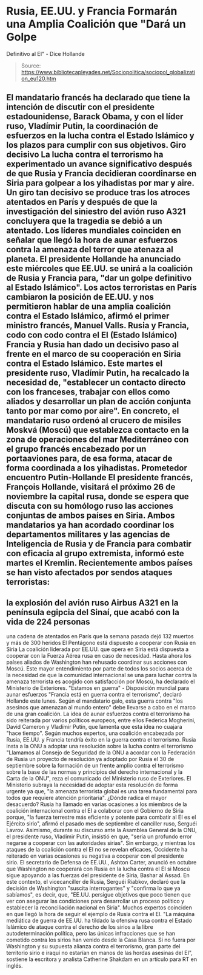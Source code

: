 # Rusia, EE.UU. y Francia Formarán una Amplia Coalición que "Dará un Golpe 
Definitivo al EI" - Dice Hollande

> Source: https://www.bibliotecapleyades.net/Sociopolitica/sociopol_globalization_eu120.htm

El mandatario francés ha declarado
que tiene la intención de discutir con el presidente
estadounidense,
Barack Obama, y con el líder ruso,
Vladímir
Putin, la coordinación de esfuerzos en la lucha contra el Estado
Islámico y los plazos para cumplir con sus objetivos.
Giro decisivo
La lucha contra el terrorismo ha
experimentado un avance significativo después de que Rusia y
Francia decidieran coordinarse en Siria para golpear a los
yihadistas por mar y aire.
Un giro tan decisivo se produce tras
los atroces atentados en París y después de que la investigación
del
siniestro del avión ruso A321 concluyera que la tragedia se
debió a un atentado. Los líderes mundiales coinciden en señalar
que llegó la hora de aunar esfuerzos contra la amenaza del
terror que atenaza al planeta.
El presidente Hollande ha anunciado
este miércoles que EE.UU. se unirá a la coalición de Rusia y
Francia para,
"dar un golpe definitivo al Estado Islámico".
Los actos terroristas en París
cambiaron la posición de EE.UU. y nos permitieron hablar de una
amplia coalición contra el Estado Islámico, afirmó el primer
ministro francés, Manuel Valls.
Rusia y Francia, codo con
codo contra el EI (Estado Islámico)
Francia y Rusia han dado un decisivo
paso al frente en el marco de su cooperación en Siria contra el Estado
Islámico.
Este martes el presidente ruso,
Vladímir Putin, ha
recalcado la necesidad de,
"establecer un contacto directo
con los franceses, trabajar con ellos como aliados y
desarrollar un plan de acción conjunta tanto por mar como
por aire".
En concreto, el mandatario ruso
ordenó al crucero de misiles Moskvá (Moscú) que establezca
contacto en la zona de operaciones del mar Mediterráneo con el
grupo francés encabezado por un portaaviones para, de esa forma,
atacar de forma coordinada a los yihadistas.
Prometedor encuentro Putin-Hollande
El presidente francés, François
Hollande, visitará el
próximo 26 de noviembre la capital rusa, donde se espera que
discuta con su homólogo ruso las acciones conjuntas de ambos
países en Siria.
Ambos mandatarios ya han acordado
coordinar los departamentos militares y las agencias de
Inteligencia de Rusia y de Francia para combatir con eficacia al
grupo extremista, informó este martes el Kremlin.
Recientemente ambos países se han
visto afectados por sendos ataques terroristas:
-
la explosión del
avión ruso Airbus A321 en la península egipcia del Sinaí, que
acabó con la vida de 224 personas
-
una cadena
de atentados en París que la semana pasada dejó 132 muertos
y más de 300 heridos
El Pentágono está dispuesto a
cooperar con Rusia en Siria
La coalición liderada por EE.UU. que
opera en Siria está dispuesta a cooperar con la Fuerza Aérea
rusa en caso de necesidad. Hasta ahora los países aliados de
Washington han rehusado coordinar sus acciones con Moscú.
Este mayor entendimiento por parte
de todos los socios acerca de la necesidad de que la comunidad
internacional se una para luchar contra la amenaza terrorista es
acogido con satisfacción por Moscú, ha declarado el Ministerio
de Exteriores.
"Estamos en guerra" -
Disposición mundial para aunar esfuerzos
"Francia está en guerra contra
el terrorismo",
declaró Hollande este lunes. Según el mandatario galo,
esta guerra contra "los asesinos que amenazan al mundo
entero" debe llevarse a cabo en el marco de una gran
coalición.
La idea de aunar esfuerzos contra el
terrorismo ha sido reiterada por varios políticos europeos,
entre ellos Federica Mogherini, David Cameron y Vladímir Putin, que
lamenta que esta idea no cuajara "hace tiempo".
Según muchos expertos, una coalición
encabezada por Rusia, EE.UU. y Francia tendría éxito en la
guerra contra el terrorismo.
Rusia insta a la ONU a
adoptar una resolución sobre la lucha contra el terrorismo
"Llamamos al Consejo de
Seguridad de
la ONU a
acordar con la Federación de Rusia un proyecto de resolución
ya adoptado por Rusia el 30 de septiembre sobre la formación
de un frente amplio contra el terrorismo sobre la base de
las normas y principios del derecho internacional y la Carta
de la ONU", reza el comunicado del Ministerio ruso de
Exteriores.
El Ministerio subraya la necesidad
de adoptar esta resolución de forma urgente ya que,
"la amenaza terrorista global es
una tarea fundamental para todos que requiere atención
prioritaria".
¿Dónde radica el mayor
desacuerdo?
Rusia ha llamado en varias ocasiones
a los miembros de la coalición internacional contra el EI a
colaborar con el Gobierno de Siria porque,
"la fuerza terrestre más
eficiente y potente para combatir al EI es el Ejército
sirio", afirmó el
pasado mes de septiembre el canciller ruso, Serguéi Lavrov.
Asimismo, durante su discurso ante
la Asamblea General de la ONU, el presidente ruso, Vladímir
Putin, insistió en
que,
"sería un profundo error negarse
a cooperar con las autoridades sirias".
Sin embargo, y mientras los ataques
de la coalición contra el EI no se revelan eficaces, Occidente
ha reiterado en varias ocasiones su negativa a cooperar con el
presidente sirio.
El secretario de Defensa de EE.UU.,
Ashton Carter, anunció en
octubre que Washington no cooperará con Rusia en la lucha contra
el EI si Moscú sigue apoyando a las fuerzas del presidente de
Siria, Bashar al Assad.
En este contexto, el vicecanciller
de Rusia, Serguéi Riabkov, declaró que
la decisión de Washington "suscita interrogantes" y "confirma lo
que ya sabíamos", es decir, que,
"EE.UU. persigue objetivos que
poco tienen que ver con asegurar las condiciones para
desarrollar un proceso político y establecer la
reconciliación nacional en Siria".
Muchos expertos coinciden en que
llegó la hora de seguir el ejemplo de Rusia contra el EI.
"La máquina mediática de guerra
de EE.UU. ha tildado la ofensiva rusa contra el Estado
Islámico de ataque contra el derecho de los sirios a la
libre autodeterminación política, pero las únicas
infracciones que se han cometido contra los sirios han
venido desde la Casa Blanca.
Si no fuera por Washington y su
supuesta alianza contra el terrorismo, gran parte del
territorio sirio e iraquí no estarían en manos de las hordas
asesinas del EI", sostiene la
escritora y analista Catherine Shakdam en un artículo para
RT en inglés.
